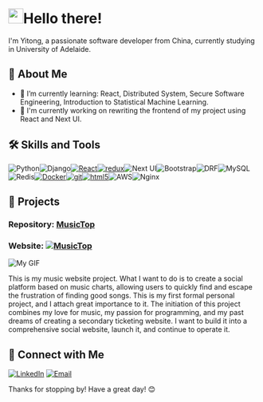 # <img src="https://camo.githubusercontent.com/ee9d678a838fdc800a7b1449bae75552c13bfa5afeb275eb6b315e02499c8ba0/68747470733a2f2f656d6f6a69732e736c61636b6d6f6a69732e636f6d2f656d6f6a69732f696d616765732f313533313834393433302f343234362f626c6f622d73756e676c61737365732e6769663f31353331383439343330" width="30"/>Hello there! 

I'm Yitong, a passionate software developer from China, currently studying in University of Adelaide.



## 🚀 About Me

- 🌱 I’m currently learning: React, Distributed System, Secure Software Engineering, Introduction to Statistical Machine Learning.
- 💪 I'm currently working on rewriting the frontend of my project using React and Next UI.


## 🛠️ Skills and Tools

![Python](https://img.shields.io/badge/-Python-3776AB?style=flat-square&logo=python&logoColor=white)![Django](https://img.shields.io/badge/-Django-092E20?style=flat-square&logo=django&logoColor=green)[![React](https://camo.githubusercontent.com/fa7c4294c987f56c6bcae98942266f5264f81f9abf5bb9da77ae69aefdcfc94a/68747470733a2f2f696d672e736869656c64732e696f2f62616467652f2d52656163742d3435623864383f7374796c653d666c61742d737175617265266c6f676f3d7265616374266c6f676f436f6c6f723d7768697465)](https://camo.githubusercontent.com/fa7c4294c987f56c6bcae98942266f5264f81f9abf5bb9da77ae69aefdcfc94a/68747470733a2f2f696d672e736869656c64732e696f2f62616467652f2d52656163742d3435623864383f7374796c653d666c61742d737175617265266c6f676f3d7265616374266c6f676f436f6c6f723d7768697465)[![redux](https://camo.githubusercontent.com/ff4ce3f023f28367db26fcca960568aa8c8c8fbaf419b9f255484e8830fdc0d7/68747470733a2f2f696d672e736869656c64732e696f2f62616467652f2d52656475782d3736344142433f7374796c653d666c61742d737175617265266c6f676f3d7265647578266c6f676f436f6c6f723d7768697465)](https://camo.githubusercontent.com/ff4ce3f023f28367db26fcca960568aa8c8c8fbaf419b9f255484e8830fdc0d7/68747470733a2f2f696d672e736869656c64732e696f2f62616467652f2d52656475782d3736344142433f7374796c653d666c61742d737175617265266c6f676f3d7265647578266c6f676f436f6c6f723d7768697465)![Next UI](https://img.shields.io/badge/-Next%20UI-000000?style=flat-square&logo=next.js&logoColor=purple)![Bootstrap](https://img.shields.io/badge/-Bootstrap-563D7C?style=flat-square&logo=bootstrap&logoColor=white)![DRF](https://img.shields.io/badge/-DRF-092E20?style=flat-square&logo=django&logoColor=orange)![MySQL](https://img.shields.io/badge/-MySQL-4479A1?style=flat-square&logo=mysql&logoColor=white)![Redis](https://img.shields.io/badge/-Redis-DC382D?style=flat-square&logo=redis&logoColor=white)[![Docker](https://camo.githubusercontent.com/6cb5d58cd80680cae16dfdaf3bf18f5e291f6c1489cf43462476cf1589efd204/68747470733a2f2f696d672e736869656c64732e696f2f62616467652f2d446f636b65722d3436613266313f7374796c653d666c61742d737175617265266c6f676f3d646f636b6572266c6f676f436f6c6f723d7768697465)](https://camo.githubusercontent.com/6cb5d58cd80680cae16dfdaf3bf18f5e291f6c1489cf43462476cf1589efd204/68747470733a2f2f696d672e736869656c64732e696f2f62616467652f2d446f636b65722d3436613266313f7374796c653d666c61742d737175617265266c6f676f3d646f636b6572266c6f676f436f6c6f723d7768697465)[![git](https://camo.githubusercontent.com/3d4a55e7d45198177f13f9f10c536edd2970c43d753759585e3391d04677e56d/68747470733a2f2f696d672e736869656c64732e696f2f62616467652f2d4769742d4630353033323f7374796c653d666c61742d737175617265266c6f676f3d676974266c6f676f436f6c6f723d7768697465)](https://camo.githubusercontent.com/3d4a55e7d45198177f13f9f10c536edd2970c43d753759585e3391d04677e56d/68747470733a2f2f696d672e736869656c64732e696f2f62616467652f2d4769742d4630353033323f7374796c653d666c61742d737175617265266c6f676f3d676974266c6f676f436f6c6f723d7768697465)[![html5](https://camo.githubusercontent.com/6010a85175edf5787bba645d2bdad7ec26f41aafce3f5a59569352de55deed74/68747470733a2f2f696d672e736869656c64732e696f2f62616467652f2d48544d4c352d4533344632363f7374796c653d666c61742d737175617265266c6f676f3d68746d6c35266c6f676f436f6c6f723d7768697465)](https://camo.githubusercontent.com/6010a85175edf5787bba645d2bdad7ec26f41aafce3f5a59569352de55deed74/68747470733a2f2f696d672e736869656c64732e696f2f62616467652f2d48544d4c352d4533344632363f7374796c653d666c61742d737175617265266c6f676f3d68746d6c35266c6f676f436f6c6f723d7768697465)![AWS](https://img.shields.io/badge/-AWS-232F3E?style=flat-square&logo=amazon-aws&logoColor=white)![Nginx](https://img.shields.io/badge/-Nginx-009639?style=flat-square&logo=nginx&logoColor=white) 



## 🌟 Projects

### Repository: [MusicTop](https://github.com/ILikeHotpott/MusicSite)
### Website: [![MusicTop](https://img.shields.io/badge/-MusicTop-FF7139?style=flat-square&logo=Google%20Chrome&logoColor=white&link=http://www.music-top.com)](http://www.music-top.com)

![My GIF](https://musictop-bucket.s3.ap-southeast-2.amazonaws.com/mygif.gif)

This is my music website project. What I want to do is to create a social platform based on music charts, allowing users to quickly find and escape the frustration of finding good songs. This is my first formal personal project, and I attach great importance to it. The initiation of this project combines my love for music, my passion for programming, and my past dreams of creating a secondary ticketing website. I want to build it into a comprehensive social website, launch it, and continue to operate it.



## 🔗 Connect with Me

[![LinkedIn](https://img.shields.io/badge/-LinkedIn-0A66C2?style=flat-square&logo=LinkedIn&logoColor=white&link=https://www.linkedin.com/in/yitong-liu-0239552b4/)](https://www.linkedin.com/in/yitong-liu-0239552b4/)
[![Email](https://img.shields.io/badge/-Email-D14836?style=flat-square&logo=Gmail&logoColor=white&link=mailto:yitong1210@gmail.com)](mailto:yitong1210@gmail.com)

Thanks for stopping by! Have a great day! 😊
